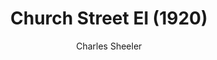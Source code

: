 ---
title: "Church Street El (1920)"
subtitle: "Charles Sheeler"
displayImg: "img/covers/Church Street El, 1920, Charles Sheeler.jpg"
customForwardUrl: ""
---